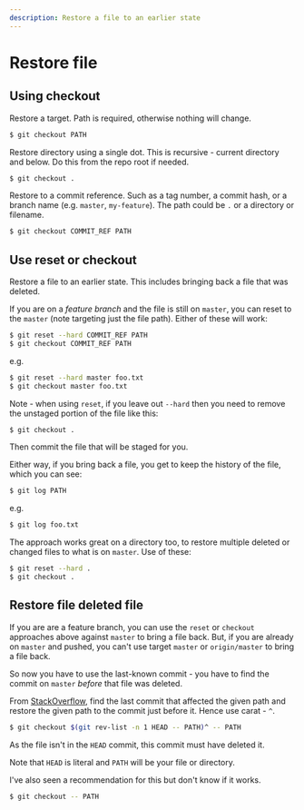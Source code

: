 ```yaml
---
description: Restore a file to an earlier state
---
```

# Restore file


## Using checkout

Restore a target. Path is required, otherwise nothing will change.

```sh
$ git checkout PATH
```

Restore directory using a single dot. This is recursive - current directory and below. Do this from the repo root if needed.

```sh
$ git checkout .
```

Restore to a commit reference. Such as a tag number, a commit hash, or a branch name (e.g. `master`, `my-feature`). The path could be `.` or a directory or filename.

```sh
$ git checkout COMMIT_REF PATH
```


## Use reset or checkout

Restore a file to an earlier state. This includes bringing back a file that was deleted.

If you are on a _feature branch_ and the file is still on `master`, you can reset to the `master` (note targeting just the file path). Either of these will work:

```sh
$ git reset --hard COMMIT_REF PATH
$ git checkout COMMIT_REF PATH
```

e.g.

```sh
$ git reset --hard master foo.txt
$ git checkout master foo.txt
```

Note - when using `reset`, if you leave out `--hard` then you need to remove the unstaged portion of the file like this:

```sh
$ git checkout .
```

Then commit the file that will be staged for you.

Either way, if you bring back a file, you get to keep the history of the file, which you can see:

```sh
$ git log PATH
```

e.g.
```sh
$ git log foo.txt
```

The approach works great on a directory too, to restore multiple deleted or changed files to what is on `master`. Use of these:

```sh
$ git reset --hard .
$ git checkout .
```


## Restore file deleted file

If you are are a feature branch, you can use the `reset` or `checkout` approaches above against `master` to bring a file back. But, if you are already on `master` and pushed, you can't use target `master` or `origin/master` to bring a file back. 

So now you have to use the last-known commit - you have to find the commit on `master` _before_ that file was deleted.

From [StackOverflow](https://stackoverflow.com/questions/953481/find-and-restore-a-deleted-file-in-a-git-repository?rq=1), find the last commit that affected the given path and restore the given path to the commit just before it. Hence use carat - `^`.

```sh
$ git checkout $(git rev-list -n 1 HEAD -- PATH)^ -- PATH
```

As the file isn't in the `HEAD` commit, this commit must have deleted it. 

Note that `HEAD` is literal and `PATH` will be your file or directory.

I've also seen a recommendation for this but don't know if it works.

```sh
$ git checkout -- PATH
```
